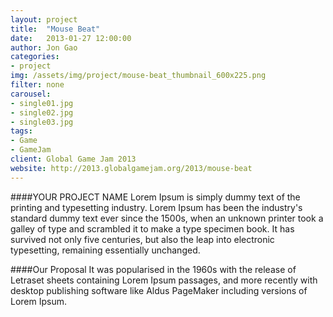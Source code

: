 ```yaml
---
layout: project
title:  "Mouse Beat"
date:   2013-01-27 12:00:00
author: Jon Gao
categories:
- project
img: /assets/img/project/mouse-beat_thumbnail_600x225.png
filter: none
carousel:
- single01.jpg
- single02.jpg
- single03.jpg
tags:
- Game
- GameJam
client: Global Game Jam 2013
website: http://2013.globalgamejam.org/2013/mouse-beat
---
```

####YOUR PROJECT NAME
Lorem Ipsum is simply dummy text of the printing and typesetting industry. Lorem Ipsum has been the industry's standard dummy text ever since the 1500s, when an unknown printer took a galley of type and scrambled it to make a type specimen book. It has survived not only five centuries, but also the leap into electronic typesetting, remaining essentially unchanged.

####Our Proposal
It was popularised in the 1960s with the release of Letraset sheets containing Lorem Ipsum passages, and more recently with desktop publishing software like Aldus PageMaker including versions of Lorem Ipsum.
